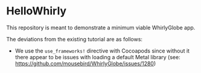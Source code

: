 # HelloWhirly

This repository is meant to demonstrate a minimum viable WhirlyGlobe app.

The deviations from the existing tutorial are as follows:

- We use the `use_frameworks!` directive with Cocoapods since without it there appear to be issues with loading a default Metal library (see: https://github.com/mousebird/WhirlyGlobe/issues/1280)
